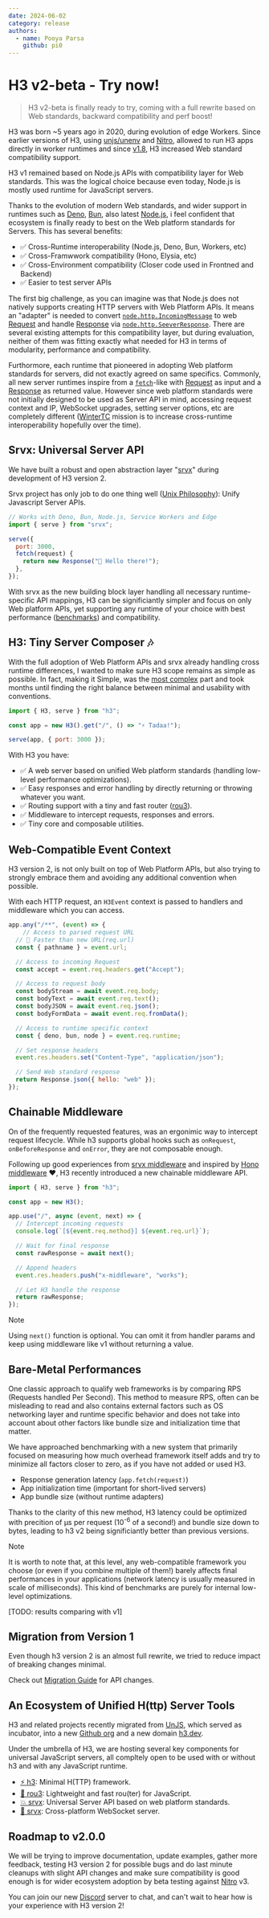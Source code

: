 ```yaml
---
date: 2024-06-02
category: release
authors:
  - name: Pooya Parsa
    github: pi0
---
```


# H3 v2-beta - Try now!

> H3 v2-beta is finally ready to try, coming with a full rewrite based on Web standards, backward compatibility and perf boost!

H3 was born ~5 years ago in 2020, during evolution of edge Workers. Since earlier versions of H3, using [unjs/unenv](https://github.com/unjs/unenv) and [Nitro](https://nitro.build), allowed to run H3 apps directly in worker runtimes and since [v1.8](/blog/v1.8), H3 increased Web standard compatibility support.

H3 v1 remained based on Node.js APIs with compatibility layer for Web standards. This was the logical choice because even today, Node.js is mostly used runtime for JavaScript servers.

Thanks to the evolution of modern Web standards, and wider support in runtimes such as [Deno](https://deno.com/), [Bun](https://bun.sh/), also latest [Node.js](https://nodejs.org/en), i feel confident that ecosystem is finally ready to best on the Web platform standards for Servers. This has several benefits:

- ✅ Cross-Runtime interoperability (Node.js, Deno, Bun, Workers, etc)
- ✅ Cross-Framwwork compatibility (Hono, Elysia, etc)
- ✅ Cross-Environment compatibility (Closer code used in Frontned and Backend)
- ✅ Easier to test server APIs

The first big challenge, as you can imagine was that Node.js does not natively supports creating HTTP servers with Web Platform APIs. It means an "adapter" is needed to convert [`node.http.IncomingMessage`](https://nodejs.org/api/http.html#class-httpincomingmessage) to web [Request](https://developer.mozilla.org/en-US/docs/Web/API/Request) and handle [Response](https://developer.mozilla.org/en-US/docs/Web/API/Response) via [`node.http.SeeverResponse`](https://nodejs.org/api/http.html#class-httpserverresponse). There are several existing attempts for this compatibility layer, but during evaluation, neither of them was fitting exactly what needed for H3 in terms of modularity, performance and compatibility.

Furthormore, each runtime that pioneered in adopting Web platform standards for servers, did not exactly agreed on same specifics.
Commonly, all new server runtimes inspire from a [`fetch`](https://developer.mozilla.org/en-US/docs/Web/API/Fetch_API)-like with [Request](https://developer.mozilla.org/en-US/docs/Web/API/Request) as input and a [Response](https://developer.mozilla.org/en-US/docs/Web/API/Response) as returned value. However since web platform standards were not initially designed to be used as Server API in mind, accessing request context and IP, WebSocket upgrades, setting server options, etc are completely different ([WinterTC](https://wintertc.org/faq) mission is to increase cross-runtime interoperability hopefully over the time).

## Srvx: Universal Server API

We have built a robust and open abstraction layer "[srvx](https://srvx.h3.dev)" during development of H3 version 2.

Srvx project has only job to do one thing well ([Unix Philosophy](http://www.catb.org/esr/writings/taoup/html/ch01s06.html)): Unify Javascript Server APIs.

```js
// Works with Deno, Bun, Node.js, Service Workers and Edge
import { serve } from "srvx";

serve({
  port: 3000,
  fetch(request) {
    return new Response("👋 Hello there!");
  },
});
```

With srvx as the new building block layer handling all necessary runtime-specific API mappings, H3 can be significiantly simpler and focus on only Web platform APIs, yet supporting any runtime of your choice with best performance ([benchmarks](https://github.com/h3js/srvx/tree/main/test/bench-node)) and compatibility.

## H3: Tiny Server Composer 🎶

With the full adoption of Web Platform APIs and srvx already handling cross runtime differences, I wanted to make sure H3 scope remains as simple as possible. In fact, making it Simple, was the [most complex](https://www.antonsten.com/articles/simple-is-hard/) part and took months until finding the right balance between minimal and usability with conventions.

```js
import { H3, serve } from "h3";

const app = new H3().get("/", () => "⚡️ Tadaa!");

serve(app, { port: 3000 });
```

With H3 you have:

- ✅ A web server based on unified Web platform standards (handling low-level performance optimizations).
- ✅ Easy responses and error handling by directly returning or throwing whatever you want.
- ✅ Routing support with a tiny and fast router ([rou3](https://github.com/h3js/rou3)).
- ✅ Middleware to intercept requests, responses and errors.
- ✅ Tiny core and composable utilities.

## Web-Compatible Event Context

H3 version 2, is not only built on top of Web Platform APIs, but also trying to strongly embrace them and avoiding any additional convention when possible.

With each HTTP request, an `H3Event` context is passed to handlers and middleware which you can access.

```js
app.any("/**", (event) => {
    // Access to parsed request URL
  // 🚀 Faster than new URL(req.url)
  const { pathname } = event.url;

  // Access to incoming Request
  const accept = event.req.headers.get("Accept");

  // Access to request body
  const bodyStream = await event.req.body;
  const bodyText = await event.req.text();
  const bodyJSON = await event.req.json();
  const bodyFormData = await event.req.fromData();

  // Access to runtime specific context
  const { deno, bun, node } = event.req.runtime;

  // Set response headers
  event.res.headers.set("Content-Type", "application/json");

  // Send Web standard response
  return Response.json({ hello: "web" });
});
```

## Chainable Middleware

On of the frequently requested features, was an ergonimic way to intercept request lifecycle. While h3 supports global hooks such as `onRequest`, `onBeforeResponse` and `onError`, they are not composable enough.

Following up good experiences from [srvx middleware](https://srvx.h3.dev/guide/middleware) and inspired by [Hono middleware](https://hono.dev/docs/guides/middleware) ❤️, H3 recently introduced a new chainable middleware API.

```js
import { H3, serve } from "h3";

const app = new H3();

app.use("/", async (event, next) => {
  // Intercept incoming requests
  console.log(`[${event.req.method}] ${event.req.url}`);

  // Wait for final response
  const rawResponse = await next();

  // Append headers
  event.res.headers.push("x-middleware", "works");

  // Let H3 handle the response
  return rawResponse;
});
```

> [!NOTE]
> Using `next()` function is optional. You can omit it from handler params and keep using middleware like v1 without returning a value.

## Bare-Metal Performances

One classic approach to qualify web frameworks is by comparing RPS (Requests handled Per Second). This method to measure RPS, often can be misleading to read and also contains external factors such as OS networking layer and runtime specific behavior and does not take into account about other factors like bundle size and initialization time that matter.

We have approached benchmarking with a new system that primarily focused on measuring how much overhead framework itself adds and try to minimize all factors closer to zero, as if you have not added or used H3.

- Response generation latency (`app.fetch(request)`)
- App initialization time (important for short-lived servers)
- App bundle size (without runtime adapters)

Thanks to the clarity of this new method, H3 latency could be optimized with precition of µs per request (10<sup>-6</sup> of a second!) and bundle size down to bytes, leading to h3 v2 being significiantly better than previous versions.

> [!NOTE]
> It is worth to note that, at this level, any web-compatible framework you choose (or even if you combine multiple of them!) barely affects final performances in your applications (network latency is usually measured in scale of milliseconds). This kind of benchmarks are purely for internal low-level optimizations.

[TODO: results comparing with v1]

## Migration from Version 1

Even though h3 version 2 is an almost full rewrite, we tried to reduce impact of breaking changes minimal.

Check out [Migration Guide](/migration) for API changes.

## An Ecosystem of Unified H(ttp) Server Tools

H3 and related projects recently migrated from [UnJS](https://github.com/unjs), which served as incubator, into a new [Github org](https://github.com/h3js) and a new domain [h3.dev](https://h3.dev).

Under the umbrella of H3, we are hosting several key components for universal JavaScript servers, all compltely open to be used with or without h3 and with any JavaScript runtime.

- [⚡️ h3](https://github.com/h3js/h3): Minimal H(TTP) framework.
- [🌳 rou3](https://github.com/h3js/rou3): Lightweight and fast rou(ter) for JavaScript.
- [💥 srvx](https://srvx.h3.dev): Universal Server API based on web platform standards.
- [🔌 srvx](https://crossws.h3.dev): Cross-platform WebSocket server.

## Roadmap to v2.0.0

We will be trying to improve documentation, update examples, gather more feedback, testing H3 version 2 for possible bugs and do last minute cleanups with slight API changes and make sure compatibility is good enough is for wider ecosystem adoption by beta testing against [Nitro](https://nitro.build) v3.

You can join our new [Discord](https://discord.h3.dev) server to chat, and can't wait to hear how is your experience with H3 version 2!

